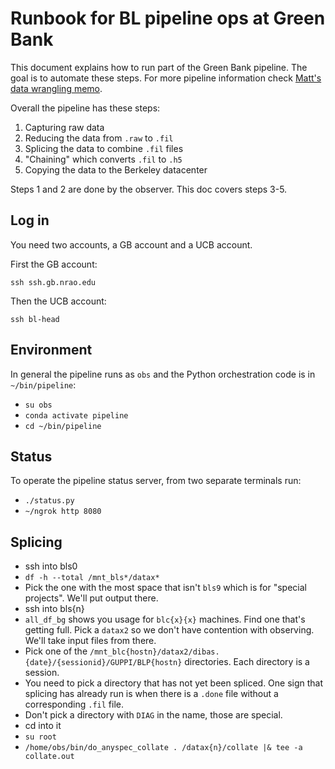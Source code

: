# Runbook for BL pipeline ops at Green Bank

This document explains how to run part of the Green Bank pipeline. The
goal is to automate these steps. For more pipeline information check
[Matt's data wrangling
memo](https://github.com/UCBerkeleySETI/bl_docs/tree/master/027_data_wrangling_status_apr_2021).

Overall the pipeline has these steps:

1. Capturing raw data
2. Reducing the data from `.raw` to `.fil`
3. Splicing the data to combine `.fil` files
4. "Chaining" which converts `.fil` to `.h5`
5. Copying the data to the Berkeley datacenter

Steps 1 and 2 are done by the observer. This doc covers steps 3-5.

## Log in

You need two accounts, a GB account and a UCB account.

First the GB account:

`ssh ssh.gb.nrao.edu`

Then the UCB account:

`ssh bl-head`

## Environment

In general the pipeline runs as `obs` and the Python orchestration code is in `~/bin/pipeline`:

* `su obs`
* `conda activate pipeline`
* `cd ~/bin/pipeline`

## Status

To operate the pipeline status server, from two separate terminals run:

* `./status.py`
* `~/ngrok http 8080`

## Splicing

* ssh into bls0
* `df -h --total /mnt_bls*/datax*`
* Pick the one with the most space that isn't `bls9` which is for
  "special projects". We'll put output there.
* ssh into bls{n}
* `all_df_bg` shows you usage for `blc{x}{x}` machines. Find one that's
  getting full. Pick a `datax2` so we don't have contention with
  observing. We'll take input files from there.
* Pick one of the
  `/mnt_blc{hostn}/datax2/dibas.{date}/{sessionid}/GUPPI/BLP{hostn}`
  directories. Each directory is a session.
* You need to pick a directory that has not yet been spliced. One sign
  that splicing has already run is when there is a `.done` file
  without a corresponding `.fil` file.
* Don't pick a directory with `DIAG` in the name, those are special.
* cd into it
* `su root`
* `/home/obs/bin/do_anyspec_collate . /datax{n}/collate |& tee -a collate.out`

